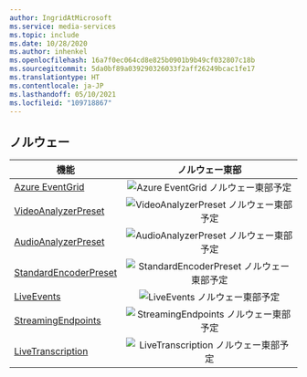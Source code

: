 ```yaml
---
author: IngridAtMicrosoft
ms.service: media-services
ms.topic: include
ms.date: 10/28/2020
ms.author: inhenkel
ms.openlocfilehash: 16a7f0ec064cd8e825b0901b9b49cf032807c18b
ms.sourcegitcommit: 5da0bf89a039290326033f2aff26249bcac1fe17
ms.translationtype: HT
ms.contentlocale: ja-JP
ms.lasthandoff: 05/10/2021
ms.locfileid: "109718867"
---
```

<!--Feature availability in region-->
## <a name="norway"></a>ノルウェー

| 機能 | ノルウェー東部 |
| --- | :---: |
| [Azure EventGrid](../monitoring/reacting-to-media-services-events.md) |![Azure EventGrid ノルウェー東部予定](../media/azure-clouds-regions/ga.svg)  |
| [VideoAnalyzerPreset](../analyze-video-audio-files-concept.md) |![VideoAnalyzerPreset ノルウェー東部予定](../media/azure-clouds-regions/ga.svg)  |
| [AudioAnalyzerPreset](../analyze-video-audio-files-concept.md) |![AudioAnalyzerPreset ノルウェー東部予定](../media/azure-clouds-regions/ga.svg)  |
| [StandardEncoderPreset](../encode-concept.md) |![StandardEncoderPreset ノルウェー東部予定](../media/azure-clouds-regions/ga.svg)  |
| [LiveEvents](../stream-live-streaming-concept.md) |![LiveEvents ノルウェー東部予定](../media/azure-clouds-regions/ga.svg)  |
| [StreamingEndpoints](../stream-streaming-endpoint-concept.md) |![StreamingEndpoints ノルウェー東部予定](../media/azure-clouds-regions/ga.svg) |
| [LiveTranscription](../live-event-live-transcription-how-to.md) |![LiveTranscription ノルウェー東部予定](../media/azure-clouds-regions/ga.svg) |
